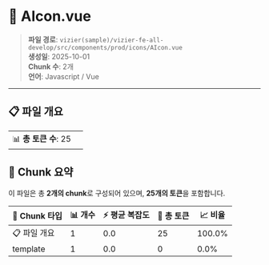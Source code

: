 # 📄 AIcon.vue

> **파일 경로**: `vizier(sample)/vizier-fe-all-develop/src/components/prod/icons/AIcon.vue`  
> **생성일**: 2025-10-01  
> **Chunk 수**: 2개  
> **언어**: Javascript / Vue
---


## 📋 파일 개요

| | |
|--|--|
| 📊 **총 토큰 수**: 25 |  |






## 🧩 Chunk 요약

이 파일은 총 **2개의 chunk**로 구성되어 있으며, **25개의 토큰**을 포함합니다.

| 🧩 Chunk 타입 | 📊 개수 | ⚡ 평균 복잡도 | 📝 총 토큰 | 📈 비율 |
|---------------|--------|-------------|----------|--------|
| 📋 파일 개요 | 1 | 0.0 | 25 | 100.0% |
| template | 1 | 0.0 | 0 | 0.0% |


